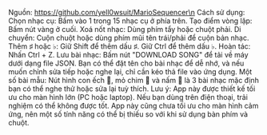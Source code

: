 Nguồn: https://github.com/yell0wsuit/MarioSequencer\n
Cách sử dụng:
Chọn nhạc cụ: Bấm vào 1 trong 15 nhạc cụ ở phía trên.
Tạo điểm vòng lặp: Bấm nút vàng ở cuối.
Xoá nốt nhạc: Dùng phím tẩy hoặc chuột phải.
Di chuyển: Cuộn chuột hoặc dùng phím mũi tên trái/phải để cuộn bản nhạc.
Thêm ♯ hoặc ♭:
Giữ Shift để thêm dấu ♯.
Giữ Ctrl để thêm dấu ♭.
Hoàn tác: Nhấn Ctrl + Z.
Lưu bài nhạc:
Bấm nút "DOWNLOAD SONG" để tải về máy dưới dạng file JSON.
Bạn có thể đặt tên cho bài nhạc để dễ nhớ, và nếu muốn chỉnh sửa tiếp hoặc nghe lại, chỉ cần kéo thả file vào ứng dụng.
Một số bài mẫu:
Nút hình con ếch 🐸, mỏ chim 🐤 và nấm 🍄 là 3 bài nhạc mặc định bạn có thể nghe thử hoặc sửa lại tuỳ thích.
Lưu ý: App này được thiết kế tối ưu cho màn hình lớn (PC hoặc laptop). Nếu bạn dùng trên điện thoại, trải nghiệm có thể không được tốt.
App này cũng chưa tối ưu cho màn hình cảm ứng, nên một số tính năng có thể bị thiếu so với khi sử dụng bàn phím và chuột.
